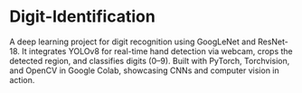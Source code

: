# Digit-Identification
A deep learning project for digit recognition using GoogLeNet and ResNet-18. It integrates YOLOv8 for real-time hand detection via webcam, crops the detected region, and classifies digits (0–9). Built with PyTorch, Torchvision, and OpenCV in Google Colab, showcasing CNNs and computer vision in action.
